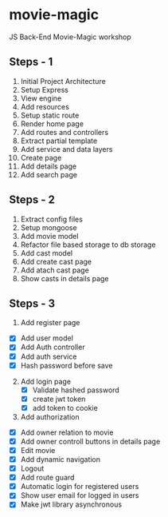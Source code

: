 # movie-magic
JS Back-End Movie-Magic workshop

## Steps - 1
 1. Initial Project Architecture 
 2. Setup Express
 3. View engine
 4. Add resources
 5. Setup static route
 6. Render home page
 7. Add routes and controllers
 8. Extract partial template
 9. Add service and data layers
 10. Create page
 11. Add details page
 12. Add search page

## Steps - 2
 1. Extract config files
 2. Setup mongoose
 3. Add movie model
 4. Refactor file based storage to db storage
 5. Add cast model
 6. Add create cast page
 7. Add atach cast page
 8. Show casts in details page

 ## Steps - 3
 1. Add register page
  - [x] Add user model
  - [x] Add Auth controller
  - [x] Add auth service
  - [x] Hash password before save
 2. Add login page
    - [x] Validate hashed password
    - [x] create jwt token
    - [x] add token to cookie
 3. Add authorization
   - [x] Add owner relation to movie
   - [x] Add owner controll buttons in details page
   - [x] Edit movie
   - [x] Add dynamic navigation
   - [x] Logout
   - [x] Add route guard
   - [x] Automatic login for registered users
   - [x] Show user email for logged in users
   - [x] Make jwt library asynchronous